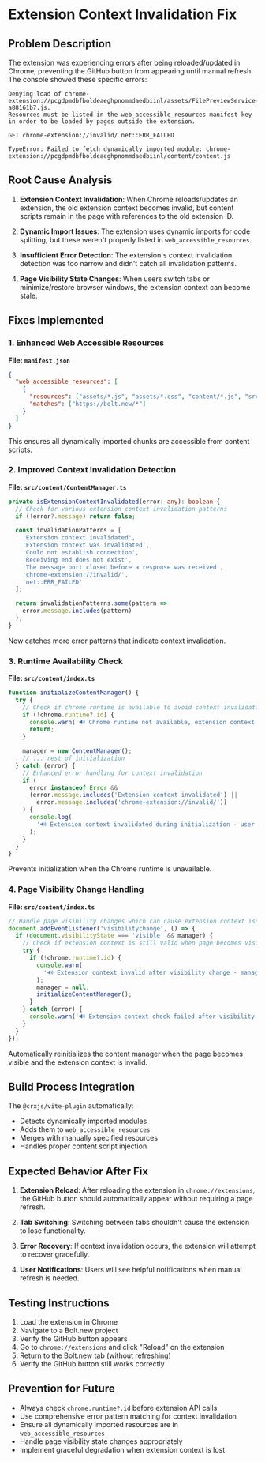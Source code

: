 # Extension Context Invalidation Fix

## Problem Description

The extension was experiencing errors after being reloaded/updated in Chrome, preventing the GitHub button from appearing until manual refresh. The console showed these specific errors:

```
Denying load of chrome-extension://pcgdpmdbfboldeaeghpnommdaedbiinl/assets/FilePreviewService-a88161b7.js.
Resources must be listed in the web_accessible_resources manifest key in order to be loaded by pages outside the extension.

GET chrome-extension://invalid/ net::ERR_FAILED

TypeError: Failed to fetch dynamically imported module: chrome-extension://pcgdpmdbfboldeaeghpnommdaedbiinl/content/content.js
```

## Root Cause Analysis

1. **Extension Context Invalidation**: When Chrome reloads/updates an extension, the old extension context becomes invalid, but content scripts remain in the page with references to the old extension ID.

2. **Dynamic Import Issues**: The extension uses dynamic imports for code splitting, but these weren't properly listed in `web_accessible_resources`.

3. **Insufficient Error Detection**: The extension's context invalidation detection was too narrow and didn't catch all invalidation patterns.

4. **Page Visibility State Changes**: When users switch tabs or minimize/restore browser windows, the extension context can become stale.

## Fixes Implemented

### 1. Enhanced Web Accessible Resources

**File: `manifest.json`**

```json
{
  "web_accessible_resources": [
    {
      "resources": ["assets/*.js", "assets/*.css", "content/*.js", "src/content/*.js"],
      "matches": ["https://bolt.new/*"]
    }
  ]
}
```

This ensures all dynamically imported chunks are accessible from content scripts.

### 2. Improved Context Invalidation Detection

**File: `src/content/ContentManager.ts`**

```typescript
private isExtensionContextInvalidated(error: any): boolean {
  // Check for various extension context invalidation patterns
  if (!error?.message) return false;

  const invalidationPatterns = [
    'Extension context invalidated',
    'Extension context was invalidated',
    'Could not establish connection',
    'Receiving end does not exist',
    'The message port closed before a response was received',
    'chrome-extension://invalid/',
    'net::ERR_FAILED'
  ];

  return invalidationPatterns.some(pattern =>
    error.message.includes(pattern)
  );
}
```

Now catches more error patterns that indicate context invalidation.

### 3. Runtime Availability Check

**File: `src/content/index.ts`**

```typescript
function initializeContentManager() {
  try {
    // Check if chrome runtime is available to avoid context invalidation errors
    if (!chrome.runtime?.id) {
      console.warn('🔊 Chrome runtime not available, extension context may be invalidated');
      return;
    }

    manager = new ContentManager();
    // ... rest of initialization
  } catch (error) {
    // Enhanced error handling for context invalidation
    if (
      error instanceof Error &&
      (error.message.includes('Extension context invalidated') ||
        error.message.includes('chrome-extension://invalid/'))
    ) {
      console.log(
        '🔊 Extension context invalidated during initialization - user should refresh page'
      );
    }
  }
}
```

Prevents initialization when the Chrome runtime is unavailable.

### 4. Page Visibility Change Handling

**File: `src/content/index.ts`**

```typescript
// Handle page visibility changes which can cause extension context issues
document.addEventListener('visibilitychange', () => {
  if (document.visibilityState === 'visible' && manager) {
    // Check if extension context is still valid when page becomes visible
    try {
      if (!chrome.runtime?.id) {
        console.warn(
          '🔊 Extension context invalid after visibility change - manager needs refresh'
        );
        manager = null;
        initializeContentManager();
      }
    } catch (error) {
      console.warn('🔊 Extension context check failed after visibility change:', error);
    }
  }
});
```

Automatically reinitializes the content manager when the page becomes visible and the extension context is invalid.

## Build Process Integration

The `@crxjs/vite-plugin` automatically:

- Detects dynamically imported modules
- Adds them to `web_accessible_resources`
- Merges with manually specified resources
- Handles proper content script injection

## Expected Behavior After Fix

1. **Extension Reload**: After reloading the extension in `chrome://extensions`, the GitHub button should automatically appear without requiring a page refresh.

2. **Tab Switching**: Switching between tabs shouldn't cause the extension to lose functionality.

3. **Error Recovery**: If context invalidation occurs, the extension will attempt to recover gracefully.

4. **User Notifications**: Users will see helpful notifications when manual refresh is needed.

## Testing Instructions

1. Load the extension in Chrome
2. Navigate to a Bolt.new project
3. Verify the GitHub button appears
4. Go to `chrome://extensions` and click "Reload" on the extension
5. Return to the Bolt.new tab (without refreshing)
6. Verify the GitHub button still works correctly

## Prevention for Future

- Always check `chrome.runtime?.id` before extension API calls
- Use comprehensive error pattern matching for context invalidation
- Ensure all dynamically imported resources are in `web_accessible_resources`
- Handle page visibility state changes appropriately
- Implement graceful degradation when extension context is lost
